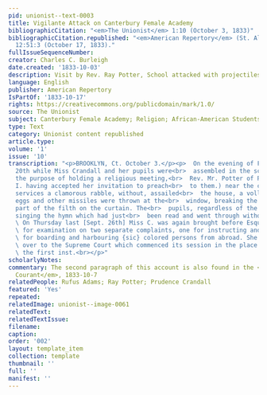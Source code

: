```yaml
---
pid: unionist--text-0003
title: Vigilante Attack on Canterbury Female Academy
bibliographicCitation: "<em>The Unionist</em> 1:10 (October 3, 1833)"
bibliographicCitation.republished: "<em>American Repertory</em> (St. Albans, Vermont),
  12:51:3 (October 17, 1833)."
fullIssueSequenceNumber: 
creator: Charles C. Burleigh
date.created: '1833-10-03'
description: Visit by Rev. Ray Potter, School attacked with projectiles
language: English
publisher: American Repertory
IsPartOf: '1833-10-17'
rights: https://creativecommons.org/publicdomain/mark/1.0/
source: The Unionist
subject: Canterbury Female Academy; Religion; African-American Students
type: Text
category: Unionist content republished
article.type: 
volume: '1'
issue: '10'
transcription: "<p>BROOKLYN, Ct. October 3.</p><p>  On the evening of Friday Sept.
  20th while Miss Crandall and her pupils were<br>  assembled in the school room for
  the purpose of holding a religious meeting,<br>  Rev. Mr. Potter of Pawtucket, R.
  I. having accepted her invitation to preach<br>  to them.) near the close of the
  services a clamorous rabble, without, assailed<br>  the house, a volley of rotten
  eggs and other missiles were thrown at the<br>  window, breaking the glass and lodging
  part of the filth on the curtain. The<br>  pupils, regardless of the assault, commenced
  singing the hymn which had just<br>  been read and went through without interruption.<br></p><p>
  \ On Thursday last [Sept. 26th] Miss C. was again brought before Esquire Adams<br>
  \ for examination on two separate complaints, one for instructing and the other<br>
  \ for boarding and harbouring {sic} colored persons from abroad. She was bound<br>
  \ over to the Supreme Court which commenced its session in the place on Tuesday<br>
  \ the first inst.<br></p>"
scholarlyNotes: 
commentary: The second paragraph of this account is also found in the <em>Connecticut
  Courant</em>, 1833-10-7
relatedPeople: Rufus Adams; Ray Potter; Prudence Crandall
featured: 'Yes'
repeated: 
relatedImage: unionist--image-0061
relatedText: 
relatedTextIssue: 
filename: 
caption: 
order: '002'
layout: template_item
collection: template
thumbnail: ''
full: ''
manifest: ''
---
```

